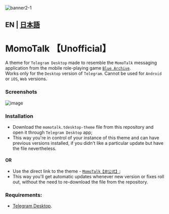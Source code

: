 ![banner2-1](https://user-images.githubusercontent.com/118981482/237046118-ac4ad0bc-3c06-47e6-b946-dab99c827a3c.png)
## EN | [日本語](https://github.com/makipom/MomoTalk-Telegram/blob/main/README_jp.md)
# MomoTalk 【Unofficial】
A theme for `Telegram Desktop` made to resemble the `MomoTalk` messaging application from the mobile role-playing game [`Blue Archive`](https://en.wikipedia.org/wiki/Blue_Archive).    
Works only for the `Desktop` version of `Telegram`. Cannot be used for `Android` or `iOS`, `Web` versions.

### Screenshots
![image](https://user-images.githubusercontent.com/118981482/236991702-41fd9b5e-2a31-4913-a1c1-621fafbd6e26.png)


### Installation
* Download the `momotalk.tdesktop-theme` file from this repository and open it through `Telegram Desktop` app;    
* This way you're in control of your instance of this theme and can have previous versions installed, if you didn't like a particular update but have the file nevertheless.
#### OR
* Use the direct link to the theme - [`MomoTalk【非公式】`](https://t.me/addtheme/momotalk);
* This way you'll get automatic updates whenever new version or fixes roll out, without the need to re-download the file from the repository.

### Requirements:
* [Telegram Desktop](https://github.com/telegramdesktop/tdesktop).
